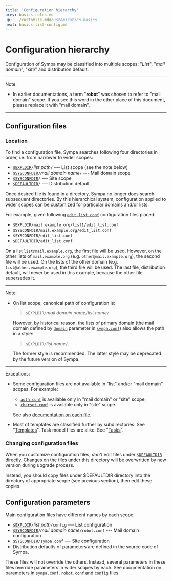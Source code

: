 ```yaml
---
title: 'Configuration hierarchy'
prev: basics-roles.md
up: ../customize.md#customization-basics
next: basics-list-config.md
---
```


Configuration hierarchy
=======================

Configuration of Sympa may be classified into multiple scopes:
"_List_", "_mail domain_", "_site_" and distribution default.

----
Note:

  * In earlier documentations, a term "**robot**" was chosen to refer to
    "mail domain" scope.  If you see this word in the other place of this
    document, please replace it with "mail domain".

----

Configuration files
-------------------

### Location

To find a configuration file, Sympa searches following four directories in
order, i.e. from narrower to wider scopes:

  - [``$EXPLDIR``](../layout.md#expldir)`/`*list path*`/`
    --- List scope (see the note below)
  - [``$SYSCONFDIR``](../layout.md#sysconfdir)`/`*mail domain name*`/`
    --- Mail domain scope
  - [``$SYSCONFDIR``](../layout.md#sysconfdir)`/`
    --- Site scope
  - [``$DEFAULTDIR``](../layout.md#defaultdir)`/`
    --- Distribution default

Once desired file is found in a directory, Sympa no longer does search
subsequent directories.  By this hierarchical system, configuration applied
to wider scopes can be customized for particular domains and/or lists.

For example, given following [`edit_list.conf`](/gpldoc/man/edit_list.conf.5.html)
configuration files placed:

  - `$EXPLDIR/mail.example.org/list1/edit_list.conf`
  - `$SYSCONFDIR/mail.example.org/edit_list.conf`
  - `$SYSCONFDIR/edit_list.conf`
  - `$DEFAULTDIR/edit_list.conf`

On a list `list@mail.example.org`, the first file will be used.
However, on the other lists of `mail.example.org` (e.g.
`other@mail.example.org`), the second file will be used.
On the lists of the other domain (e.g. `list@other.example.org`), the third
file will be used.
The last file, distribution default, will never be used in this example,
because the other file supersedes it.

----
Note:

  * On list scope, canonical path of configuration is:
    > `$EXPLDIR/`*mail domain name*`/`*list name*`/`

    However, by historical reason, the lists of primary domain (the mail
    domain defined by [`domain`](/gpldoc/man/sympa_config.5.html#domain) parameter in
    [``sympa.conf``](../layout.md#config)) also allows the path in a style:
    > `$EXPLDIR/`*list name*`/`.

    The former style is recommended.  The latter style may be deprecated
    by the future version of Sympa.

----

Exceptions:

  - Some configuration files are not available in "list" and/or "mail domain"
    scopes.  For example:

      - [`auth.conf`](/gpldoc/man/auth.conf.5.html) is available only in
        "mail domain" or "site" scope;
      - [`charset.conf`](/gpldoc/man/charset.conf.5.html) is available only in "site"
        scope.

    See also
    [documentation on each file](/gpldoc/man/sympa_toc.1.html#configuration-files).

  - Most of templates are classified further by subdirectories: See
    "[Templates](basics-templates.md)".  Task model files are alike: See
    "[Tasks](basics-tasks.md)".

### Changing configuration files

When you customize configuration files, *don't* edit files under
[``$DEFAULTDIR``](../layout.md#defaultdir) directly. Changes on the files
under this directory will be overwritten by new version during upgrade
process.

Instead, you should copy files under $DEFAULTDIR directory into the directory
of appropriate scope (see previous section), then edit these copies.

Configuration parameters
------------------------

Main configuration files have different names by each scope:

  - [``$EXPLDIR``](../layout.md#expldir)`/`*list path*`/config`
    --- List configuration
  - [``$SYSCONFDIR``](../layout.md#sysconfdir)`/`*mail domain name*`/robot.conf`
    --- Mail domain configuration
  - [``$SYSCONFDIR``](../layout.md#sysconfdir)`/sympa.conf`
    --- Site configuration
  - Distribution defaults of parameters are defined in the source code of
    Sympa.

These files will not override the others.  Instead, several parameters in
these files override parameters in wider scopes by each.  See documentation on
parameters in [`sympa.conf`, `robot.conf`](/gpldoc/man/sympa_config.5.html) and
[`config`](/gpldoc/man/sympa_config.5.html) files.

